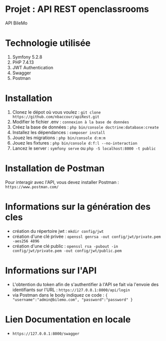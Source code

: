 # Projet : API REST openclassrooms
API BileMo

# Technologie utilisée

1. Symfony 5.2.8
2. PHP 7.4.13
3. JWT Authentication
4. Swagger
5. Postman

# Installation

1. Clonez le dépot où vous voulez : `git clone https://github.com/nbaccour/apiRest.git`
2. Modifier le fichier .env : `connexion à la base de données`
3. Créez la base de données : `php bin/console doctrine:database:create`
4. Installez les dépendances : `composer install`
5. Jouez les migrations : `php bin/console d:m:m`
6. Jouez les fixtures : `php bin/console d:f:l --no-interaction`
7. Lancez le server : `symfony serve` ou `php -S localhost:8000 -t public`

# Installation de Postman

Pour interagir avec l'API, vous devez installer Postman : 
`https://www.postman.com/`

# Informations sur la génération des cles
- création du répertoire jwt :
`mkdir config/jwt`
- création d'une clé privée :
`openssl genrsa -out config/jwt/private.pem -aes256 4896`
- création d'une clé public :
`openssl rsa -pubout -in config/jwt/private.pem -out config/jwt/public.pem`

# Informations sur l'API

- L'obtention du token afin de s'authentifier à l'API se fait via l'envoie des identifiants sur l'URL : `https://127.0.0.1:8000/api/login`
- via Postman dans le body indiquez ce code : 
`
{
    "username":"admin@bilemo.com",
    "password":"password"
}
`

# Lien Documentation en locale

- `https://127.0.0.1:8000/swagger`
